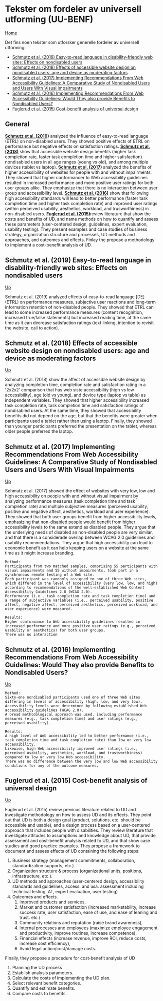 # Tekster om fordeler av universell utforming (UU-BENF)

[Home](./README.md)

Det fins noen tekster som utforsker generelle fordeler av universell utforming:
* [Schmutz et al. (2019) Easy-to-read language in disability-friendly web sites: Effects on nondisabled users](#schmutz-et-al-2019-easy-to-read-language-in-disability-friendly-web-sites-effects-on-nondisabled-users)
* [Schmutz et al. (2018) Effects of accessible website design on nondisabled users: age and device as moderating factors](#schmutz-et-al-2018-effects-of-accessible-website-design-on-nondisabled-users-age-and-device-as-moderating-factors)
* [Schmutz et al. (2017) Implementing Recommendations From Web Accessibility Guidelines: A Comparative Study of Nondisabled Users and Users With Visual Impairments](#schmutz-et-al-2017-implementing-recommendations-from-web-accessibility-guidelines-a-comparative-study-of-nondisabled-users-and-users-with-visual-impairments)
* [Schmutz et al. (2016) Implementing Recommendations From Web Accessibility Guidelines: Would They also provide Benefits to Nondisabled Users?](#schmutz-et-al-2016-implementing-recommendations-from-web-accessibility-guidelines-would-they-also-provide-benefits-to-nondisabled-users)
* [Fuglerud et al. (2015) Cost-benefit analysis of universal design](#fuglerud-et-al-2015-cost-benefit-analysis-of-universal-design)

## General

[__Schmutz et al. (2019)__](#schmutz-et-al-2019-easy-to-read-language-in-disability-friendly-web-sites-effects-on-nondisabled-users) analyzed the influence of easy-to-read language (ETRL) on non-disabled users. They showed positive effects of ETRL on performance but negative effects on satisfaction ratings.
[__Schmutz et al. (2018)__](#schmutz-et-al-2018-effects-of-accessible-website-design-on-nondisabled-users-age-and-device-as-moderating-factors) show that accessible website design benefits (higher task completion rate, faster task completion time and higher satisfaction) nondisabled users in all age ranges (young vs old), and among multiple devices (tablet vs laptop).
[__Schmutz et al. (2017)__](#schmutz-et-al-2017-implementing-recommendations-from-web-accessibility-guidelines-a-comparative-study-of-nondisabled-users-and-users-with-visual-impairments) analyzed the benefits of higher accessibility of websites for people with and without impairments. They showed that higher conformancer to Web accessibility guidelines resulted in increased performance and more positive user ratings for both user groups alike. They emphasize that there is no interaction between user group and accessibility level.
[__Schmutz et al. (2016)__](#schmutz-et-al-2016-implementing-recommendations-from-web-accessibility-guidelines-would-they-also-provide-benefits-to-nondisabled-users) show that following high accessibility standards will lead to better performance (faster task completion time and higher task completion rate) and improved user ratings (within perceived usability, aesthetics, workload, and trusworthiness) in non-disabled users.
[__Fuglerud et al. (2015)__](#fuglerud-et-al-2015-cost-benefit-analysis-of-universal-design)review literature that show the costs and benefits of UD, and name methods on how to quantify and assess these parameters (user-centered design, guidelines, expert evaluation, usability testing).
They present examples and case studies of business strategy, organization structure and processes, UD methods and approaches, and outcomes and effects.
Finlay the propose a methodology to implement a cost-benefit analysis of UD.

## Schmutz et al. (2019) Easy-to-read language in disability-friendly web sites: Effects on nondisabled users

[Up](#tekster-om-fordeler-av-universell-utforming-uu-benf)

Schmutz et al. (2019) analyzed effects of easy-to-read language [DE] (ETRL) on performance measures, subjective user reactions and long-term information retention of non-disabled people. They showed that ETRL can lead to some increased performance measures (content recognition, increased true/false statements) but increased reading time, at the same time as it can decrease satisfaction ratings (text linking, intention to revisit the website, call to action).

## Schmutz et al. (2018) Effects of accessible website design on nondisabled users: age and device as moderating factors

[Up](#tekster-om-fordeler-av-universell-utforming-uu-benf)

Schmutz et al. (2018) show the affect of accessible website design by analyzing completion time, completion rate and satisfaction rating in a '2x2x2' comparison that has web siste accessibility (high vs low accessibility), age (old vs young), and device type (laptop vs table) as independent variables. They showed that higher accessibility increased task completion rate, task completion time and satisfaction ratings of nondisabled users. At the same time, they showed that accessibility benefits did not depend on the age, but that the benefits were greater when participants used a tablet rather than using a laptop. Finally, they showed than younger participants preferred the presentation on the tablet, whereas older people preferred the laptop.

## Schmutz et al. (2017) Implementing Recommendations From Web Accessibility Guidelines: A Comparative Study of Nondisabled Users and Users With Visual Impairments

[Up](#tekster-om-fordeler-av-universell-utforming-uu-benf)

Schmutz et al. (2017) showed the effect of websites with very low, low and high accessibility on people with and without visual impairment by analyzing performance measures (task completion time and task completion rate) and multiple subjective measures (perceived usability, positive and negative affect, aesthetics, workload and user experience). 
They showed that both user groups benefit from higher accessibility levels, emphasizing that non-disabled people would benefit from higher accessibility levels to the same extend as disabled people. 
They argue that the underlying needs of disabled an non-disabled people are very similar, and that there is a considerade overlap between WCAG 2.0 guidelines and usability recommendations.
They argue that high accessibility can lead to economic benefit as it can help keeping users on a website at the same time as it might increase branding.

```
Method: 
Participants from two matched samples, comprising 55 participants with visual impairments and 55 without impairments, took part in a synchronous remote testing of a Web site. 
Each participant was randomly assigned to one of three Web sites, which differed in the level of accessibility (very low, low, and high) according to recommendations of the well-established Web Content Accessibility Guidelines 2.0 (WCAG 2.0). 
Performance (i.e., task completion rate and task completion time) and a range of subjective variables (i.e., perceived usability, positive affect, negative affect, perceived aesthetics, perceived workload, and user experience) were measured.
```

```
Results: 
Higher conformance to Web accessibility guidelines resulted in increased performance and more positive user ratings (e.g., perceived usability or aesthetics) for both user groups. 
There was no interaction
```

## Schmutz et al. (2016) Implementing Recommendations From Web Accessibility Guidelines: Would They also provide Benefits to Nondisabled Users?

[Up](#tekster-om-fordeler-av-universell-utforming-uu-benf)

```
Method: 
Sixty-one nondisabled participants used one of three Web sites differing in levels of accessibility (high, low, and very low). 
Accessibility levels were determined by following established Web accessibility guidelines (WCAG 2.0). 
A broad methodological approach was used, including performance measures (e.g., task completion time) and user ratings (e.g., perceived usability).
```

```
Results: 
A high level of Web accessibility led to better performance (i.e., task completion time and task completion rate) than low or very low accessibility. 
Likewise, high Web accessibility improved user ratings (i.e., perceived usability, aesthetics, workload, and trustworthiness) compared to low or very low Web accessibility. 
There was no difference between the very low and low Web accessibility conditions for any of the outcome measures.
```

## Fuglerud et al. (2015) Cost-benefit analysis of universal design

[Up](#tekster-om-fordeler-av-universell-utforming-uu-benf)

Fuglerud et al. (2015) review previous literature related to UD and investigate methodology on how to assess UD and its effects. 
They point out that UD is both a design goal (product, solutions, etc. should be accessible and usable), and a design process based on a user-centered approach that includes people with disabilities.
They review literature that investigate attitudes to assumptions and knowledge about UD, that provide assessment and cost-benefit analysis related to UD, and that show case studies and good practice examples.
They propose a framework to document and assess effects of UD containing the following steps:
1. Business strategy (management commitments, collaboration, standardization supports, etc.).
2. Organization structure & process (organizational units, positions, infrastructure, etc.).
3. UD methods and approaches (user-centered design, accessibility standards and guidelines, access. and usa. assessment including technical testing, AT, expert evaluation, user testing)
4. Outcomes and effects.
   1. Improved products and services,
   2. Market and customer satisfaction (increased marketability, increase success rate, user satisfaction, ease of use, and ease of leaning and trust. etc.)
   3. Community relations and reputation (raise brand awareness),
   4. Internal processes and employees (maximize employee engagement and productivity, improve routines, increase competence),
   5. Financial effects (increase revenue, improve ROI, reduce costs, increase cost efficiency),
   6. Avoid legal action/cost/damage costs.
   
Finally, they propose a procedure for cost-benefit analysis of UD
1. Planning the UD process
2. Establish analysis parameters.
3. Calculate the costs of implementing the UD plan.
4. Select relevant benefit categories.
5. Quantify and estimate benefits.
6. Compare costs to benefits.
   